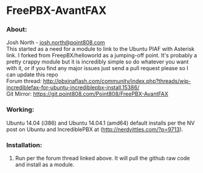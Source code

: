 # FreePBX-AvantFAX #
### About: ###
Josh North - josh.north@point808.com  
This started as a need for a module to link to the Ubuntu PIAF with Asterisk link.  I forked from FreepBX/helloworld as a jumping-off point.  It's probably a pretty crappy module but it is incredibly simple so do whatever you want with it, or if you find any major issues just send a pull request please so I can update this repo  
Forum thread: http://pbxinaflash.com/community/index.php?threads/wip-incrediblefax-for-ubuntu-incrediblepbx-install.15386/  
Git Mirror: https://git.point808.com/Point808/FreePBX-AvantFAX

### Working: ###
Ubuntu 14.04 (i386) and Ubuntu 14.04.1 (amd64) default installs per the NV post on Ubuntu and IncrediblePBX at (http://nerdvittles.com/?p=9713).   

### Installation: ###
1. Run per the forum thread linked above.  It will pull the github raw code and install as a module.


